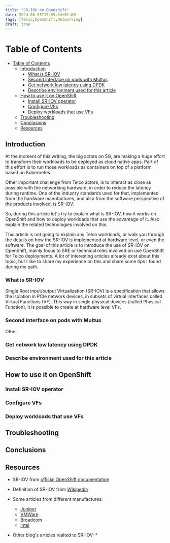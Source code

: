 ```yaml
---
title: "SR-IOV on Openshift"
date: 2024-06-05T15:59:54+02:00
tags: [Telco,OpenShift,Networking]
draft: true
---
```


# Table of Contents

- [Table of Contents](#table-of-contents)
  - [Introduction](#introduction)
    - [What is SR-IOV](#what-is-sr-iov)
    - [Second interface on pods with Multus](#second-interface-on-pods-with-multus)
    - [Get network low latency using DPDK](#get-network-low-latency-using-dpdk)
    - [Describe environment used for this article](#describe-environment-used-for-this-article)
  - [How to use it on OpenShift](#how-to-use-it-on-openshift)
    - [Install SR-IOV operator](#install-sr-iov-operator)
    - [Configure VFs](#configure-vfs)
    - [Deploy workloads that use VFs](#deploy-workloads-that-use-vfs)
  - [Troubleshooting](#troubleshooting)
  - [Conclusions](#conclusions)
  - [Resources](#resources)

## Introduction

At the moment of this writing, the big actors on 5G, are making a huge effort to transform their workloads to be deployed as cloud native apps. Part of this effort is to run those workloads as containers on top of a platform based on Kubernetes. 

Other important challenge from Telco actors, is to interact as close as possible with the networking hardware, in order to reduce the latency during runtime. One of the industry standards used for that, implemented from the hardware manufactures, and also from the software perspective of the products involved, is SR-IOV. 

So, during this article let's try to explain what is SR-IOV, how it works on OpenShift and how to deploy workloads that use the advantage of it. Also explain the related technologies involved on this.

This article is not going to explain any Telco workloads, or walk you through the details on how the SR-IOV is implemented at hardware level, or even the software. The goal of this article is to introduce the use of SR-IOV on OpenShift, mainly focus to SRE or technical roles involved on use OpenShift for Telco deployments. A lot of interesting articles already exist about this topic, but I like to share my experience on this and share some tips I found during my path.

### What is SR-IOV

Single Root input/output Virtualization (SR-IOV) is a specification that allows the isolation in PCIe network devices, in subsets of virtual interfaces called Virtual Functions (VF). This way in single physical devices (called Physical Function), it is possible to create at hardware level VFs.

### Second interface on pods with Multus

Other 

### Get network low latency using DPDK

### Describe environment used for this article



## How to use it on OpenShift

### Install SR-IOV operator

### Configure VFs

### Deploy workloads that use VFs

## Troubleshooting

## Conclusions

## Resources

* SR-IOV from [official OpenShift documentation](https://docs.openshift.com/container-platform/4.15/networking/hardware_networks/about-sriov.html)

* Definition of SR-IOV from [Wikipedia](https://en.wikipedia.org/wiki/Single-root_input/output_virtualization)

* Some articles from different manufactures:
  * [Juniper](https://www.juniper.net/documentation/us/en/software/nce/nce-189-vsrx-sr-iov-ha-10g-deployment/topics/concept/disaggregated-junos-sr-iov.html)
  * [VMWare](https://docs.vmware.com/en/VMware-Telco-Cloud-Platform/3.0/telco-cloud-platform-5g-edition-data-plane-performance-tuning-guide/GUID-4B328085-63C1-402E-803F-6D710C5C3AAE.html)
  * [Broadcom](https://techdocs.broadcom.com/us/en/storage-and-ethernet-connectivity/ethernet-nic-controllers/bcm957xxx/adapters/introduction/features/sr-iov.html)
  * [Intel](https://www.intel.com/content/www/us/en/developer/articles/technical/configure-sr-iov-network-virtual-functions-in-linux-kvm.html)


* Other blog's articles realted to SR-IOV:
  * 

